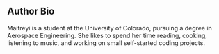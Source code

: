 ## Author Bio

Maitreyi is a student at the University of Colorado, pursuing a degree in Aerospace Engineering. She likes to spend her time reading, cooking, listening to music, and working on small self-started coding projects. 


